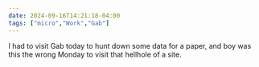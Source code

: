 ```yaml
---
date: 2024-09-16T14:21:18-04:00
tags: ["micro","Work","Gab"]
---
```

I had to visit Gab today to hunt down some data for a paper, and boy was this the wrong Monday to visit that hellhole of a site.
